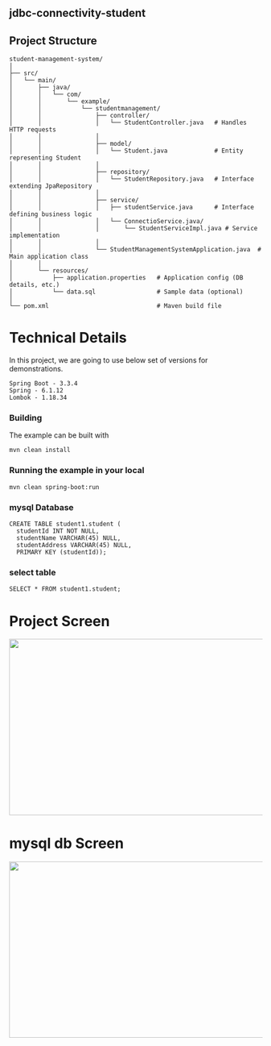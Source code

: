 ## jdbc-connectivity-student  
     
## Project Structure   
```shell
student-management-system/ 
│
├── src/
│   └── main/
│       ├── java/ 
│       │   └── com/
│       │       └── example/
│       │           └── studentmanagement/
│       │               ├── controller/
│       │               │   └── StudentController.java   # Handles HTTP requests
│       │               │
│       │               ├── model/
│       │               │   └── Student.java             # Entity representing Student
│       │               │
│       │               ├── repository/
│       │               │   └── StudentRepository.java   # Interface extending JpaRepository
│       │               │
│       │               ├── service/
│       │               │   ├── studentService.java      # Interface defining business logic
│       │               │   └── ConnectioService.java/
│       │               │       └── StudentServiceImpl.java # Service implementation
│       │               │
│       │               └── StudentManagementSystemApplication.java  # Main application class
│       │
│       └── resources/
│           ├── application.properties   # Application config (DB details, etc.)
│           └── data.sql                 # Sample data (optional)
│
└── pom.xml                              # Maven build file
```

# Technical Details
In this project, we are going to use below set of versions for demonstrations.
```shell
Spring Boot - 3.3.4
Spring - 6.1.12
Lombok - 1.18.34
```
### Building

The example can be built with
```shell
mvn clean install
```

### Running the example in your local
```shell
mvn clean spring-boot:run
```

### mysql Database
```shell
CREATE TABLE student1.student (
  studentId INT NOT NULL,
  studentName VARCHAR(45) NULL,
  studentAddress VARCHAR(45) NULL,
  PRIMARY KEY (studentId));
```

### select table
```shell
SELECT * FROM student1.student;
```


# Project Screen 

<image src="https://github.com/user-attachments/assets/08b91983-5b34-4be7-a303-a90d22e08e78" width="750" height="350">



# mysql db Screen 

<image src="https://github.com/user-attachments/assets/10144c33-cb4c-4caf-9fe9-31dc5698ac29" width="750" height="350">



